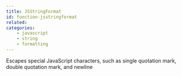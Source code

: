 ```yaml
---
title: JSStringFormat
id: function-jsstringformat
related:
categories:
    - javascript
    - string
    - formatting
---
```


Escapes special JavaScript characters, such as single quotation
mark, double quotation mark, and newline